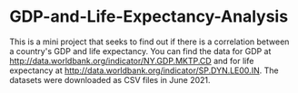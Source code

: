 # GDP-and-Life-Expectancy-Analysis
This is a mini project that seeks to find out if there is a correlation between a country's GDP and life expectancy.
You can find the data for GDP at   http://data.worldbank.org/indicator/NY.GDP.MKTP.CD and for life expectancy at http://data.worldbank.org/indicator/SP.DYN.LE00.IN. The datasets were downloaded as CSV files in June 2021.
